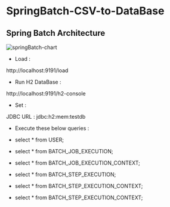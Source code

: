 # SpringBatch-CSV-to-DataBase

## Spring Batch Architecture

![springBatch-chart](https://user-images.githubusercontent.com/9671419/83965569-2a083180-a8d2-11ea-80c1-56ed8c6fb59a.JPG)

- Load :

http://localhost:9191/load

- Run H2 DataBase :

http://localhost:9191/h2-console

- Set :

JDBC URL :  jdbc:h2:mem:testdb


- Execute these below queries :

- select * from USER;

- select * from BATCH_JOB_EXECUTION;

- select * from BATCH_JOB_EXECUTION_CONTEXT;

- select * from BATCH_STEP_EXECUTION;

- select * from BATCH_STEP_EXECUTION_CONTEXT;

- select * from BATCH_STEP_EXECUTION_CONTEXT;

